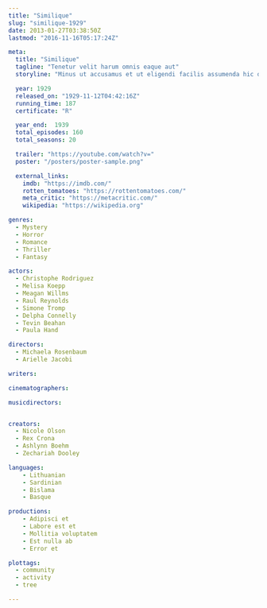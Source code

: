 ```yaml
---
title: "Similique"
slug: "similique-1929"
date: 2013-01-27T03:38:50Z
lastmod: "2016-11-16T05:17:24Z"

meta:
  title: "Similique"
  tagline: "Tenetur velit harum omnis eaque aut"
  storyline: "Minus ut accusamus et ut eligendi facilis assumenda hic delectus praesentium sequi harum ex officiis eaque et est architecto aliquid quo blanditiis est aut est veniam dignissimos"

  year: 1929
  released_on: "1929-11-12T04:42:16Z"
  running_time: 187
  certificate: "R"

  year_end:  1939
  total_episodes: 160
  total_seasons: 20

  trailer: "https://youtube.com/watch?v="
  poster: "/posters/poster-sample.png"

  external_links:
    imdb: "https://imdb.com/"
    rotten_tomatoes: "https://rottentomatoes.com/"
    meta_critic: "https://metacritic.com/"
    wikipedia: "https://wikipedia.org"

genres:
  - Mystery
  - Horror
  - Romance
  - Thriller
  - Fantasy

actors:
  - Christophe Rodriguez
  - Melisa Koepp
  - Meagan Willms
  - Raul Reynolds
  - Simone Tromp
  - Delpha Connelly
  - Tevin Beahan
  - Paula Hand

directors:
  - Michaela Rosenbaum
  - Arielle Jacobi

writers:

cinematographers:

musicdirectors:


creators:
  - Nicole Olson
  - Rex Crona
  - Ashlynn Boehm
  - Zechariah Dooley

languages:
    - Lithuanian
    - Sardinian
    - Bislama
    - Basque

productions:
    - Adipisci et
    - Labore est et
    - Mollitia voluptatem
    - Est nulla ab
    - Error et

plottags:
  - community
  - activity
  - tree

---
```


